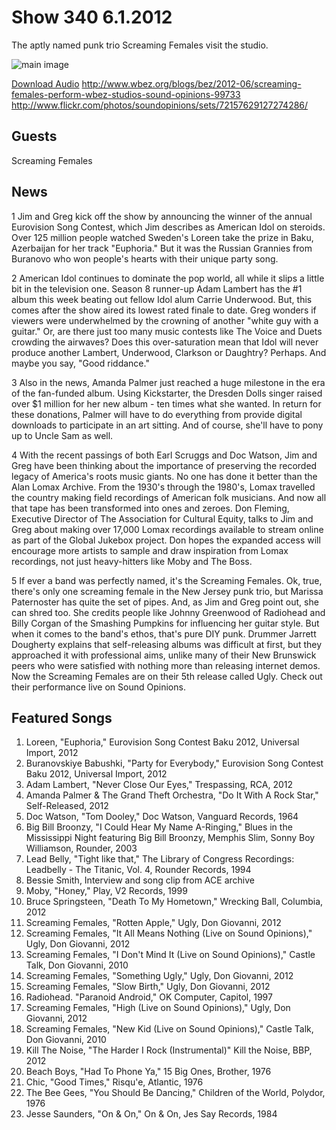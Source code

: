 # Show 340 6.1.2012
The aptly named punk trio Screaming Females visit the studio.

![main image](http://www.soundopinions.org/images/2012/screamingfemales.jpg)

[Download Audio](http://audio.soundopinions.org/streams/2012/06/so_20120601.m3u)
http://www.wbez.org/blogs/bez/2012-06/screaming-females-perform-wbez-studios-sound-opinions-99733
http://www.flickr.com/photos/soundopinions/sets/72157629127274286/

## Guests
Screaming Females

## News
1 Jim and Greg kick off the show by announcing the winner of the annual Eurovision Song Contest, which Jim describes as American Idol on steroids. Over 125 million people watched Sweden's Loreen take the prize in Baku, Azerbaijan for her track "Euphoria." But it was the Russian Grannies from Buranovo who won people's hearts with their unique party song.

2 American Idol continues to dominate the pop world, all while it slips a little bit in the television one. Season 8 runner-up Adam Lambert has the #1 album this week beating out fellow Idol alum Carrie Underwood. But, this comes after the show aired its lowest rated finale to date. Greg wonders if viewers were underwhelmed by the crowning of another "white guy with a guitar." Or, are there just too many music contests like The Voice and Duets crowding the airwaves? Does this over-saturation mean that Idol will never produce another Lambert, Underwood, Clarkson or Daughtry? Perhaps. And maybe you say, "Good riddance."

3 Also in the news, Amanda Palmer just reached a huge milestone in the era of the fan-funded album. Using Kickstarter, the Dresden Dolls singer raised over $1 million for her new album - ten times what she wanted. In return for these donations, Palmer will have to do everything from provide digital downloads to participate in an art sitting. And of course, she'll have to pony up to Uncle Sam as well.

4 With the recent passings of both Earl Scruggs and Doc Watson, Jim and Greg have been thinking about the importance of preserving the recorded legacy of America's roots music giants. No one has done it better than the Alan Lomax Archive. From the 1930's through the 1980's, Lomax travelled the country making field recordings of American folk musicians. And now all that tape has been transformed into ones and zeroes. Don Fleming, Executive Director of The Association for Cultural Equity, talks to Jim and Greg about making over 17,000 Lomax recordings available to stream online as part of the Global Jukebox project. Don hopes the expanded access will encourage more artists to sample and draw inspiration from Lomax recordings, not just heavy-hitters like Moby and The Boss.

5 If ever a band was perfectly named, it's the Screaming Females. Ok, true, there's only one screaming female in the New Jersey punk trio, but Marissa Paternoster has quite the set of pipes. And, as Jim and Greg point out, she can shred too. She credits people like Johnny Greenwood of Radiohead and Billy Corgan of the Smashing Pumpkins for influencing her guitar style. But when it comes to the band's ethos, that's pure DIY punk. Drummer Jarrett Dougherty explains that self-releasing albums was difficult at first, but they approached it with professional aims, unlike many of their New Brunswick peers who were satisfied with nothing more than releasing internet demos. Now the Screaming Females are on their 5th release called Ugly. Check out their performance live on Sound Opinions.



## Featured Songs
1. Loreen, "Euphoria," Eurovision Song Contest Baku 2012, Universal Import, 2012
2. Buranovskiye Babushki, "Party for Everybody," Eurovision Song Contest Baku 2012, Universal Import, 2012
3. Adam Lambert, "Never Close Our Eyes," Trespassing, RCA, 2012
4. Amanda Palmer & The Grand Theft Orchestra, "Do It With A Rock Star," Self-Released, 2012
5. Doc Watson, "Tom Dooley," Doc Watson, Vanguard Records, 1964
6. Big Bill Broonzy, "I Could Hear My Name A-Ringing," Blues in the Mississippi Night featuring Big Bill Broonzy, Memphis Slim, Sonny Boy Williamson, Rounder, 2003
7. Lead Belly, "Tight like that," The Library of Congress Recordings: Leadbelly - The Titanic, Vol. 4, Rounder Records, 1994
8. Bessie Smith, Interview and song clip from ACE archive
9. Moby, "Honey," Play, V2 Records, 1999
10. Bruce Springsteen, "Death To My Hometown," Wrecking Ball, Columbia, 2012
11. Screaming Females, "Rotten Apple," Ugly, Don Giovanni, 2012
12. Screaming Females, "It All Means Nothing (Live on Sound Opinions)," Ugly, Don Giovanni, 2012
13. Screaming Females, "I Don't Mind It (Live on Sound Opinions)," Castle Talk, Don Giovanni, 2010
14. Screaming Females, "Something Ugly," Ugly, Don Giovanni, 2012
15. Screaming Females, "Slow Birth," Ugly, Don Giovanni, 2012
16. Radiohead. "Paranoid Android," OK Computer, Capitol, 1997
17. Screaming Females, "High (Live on Sound Opinions)," Ugly, Don Giovanni, 2012
18. Screaming Females, "New Kid (Live on Sound Opinions)," Castle Talk, Don Giovanni, 2010
19. Kill The Noise, "The Harder I Rock (Instrumental)" Kill the Noise, BBP, 2012
20. Beach Boys, "Had To Phone Ya," 15 Big Ones, Brother, 1976
21. Chic, "Good Times," Risqu'e, Atlantic, 1976
22. The Bee Gees, "You Should Be Dancing," Children of the World, Polydor, 1976
23. Jesse Saunders, "On & On," On & On, Jes Say Records, 1984
